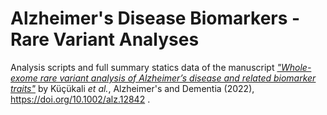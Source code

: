 # Alzheimer's Disease Biomarkers - Rare Variant Analyses

Analysis scripts and full summary statics data of the manuscript [*"Whole-exome rare variant analysis of Alzheimer’s disease and related biomarker traits"*](https://alz-journals.onlinelibrary.wiley.com/doi/10.1002/alz.12842) by Küçükali _et al._, Alzheimer's and Dementia (2022), https://doi.org/10.1002/alz.12842 .

